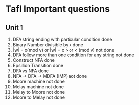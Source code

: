 # Tafl Important questions 

## Unit 1

1. DFA string ending with particular condition done
2. Binary Number divisible by x done
3. |w| = x(mod y)  or |w| = x > or < (mod y) not done
4. DFA follow more than one condition for any string not done
5. Construct NFA done
6. Epsillion Transition done
7. DFA vs NFA done
8. NFA -> DFA -> MDFA (IMP) not done
9. Moore machine not done
10. Melay machine not done
11. Melay to Moore not done
12. Moore to Melay not done

